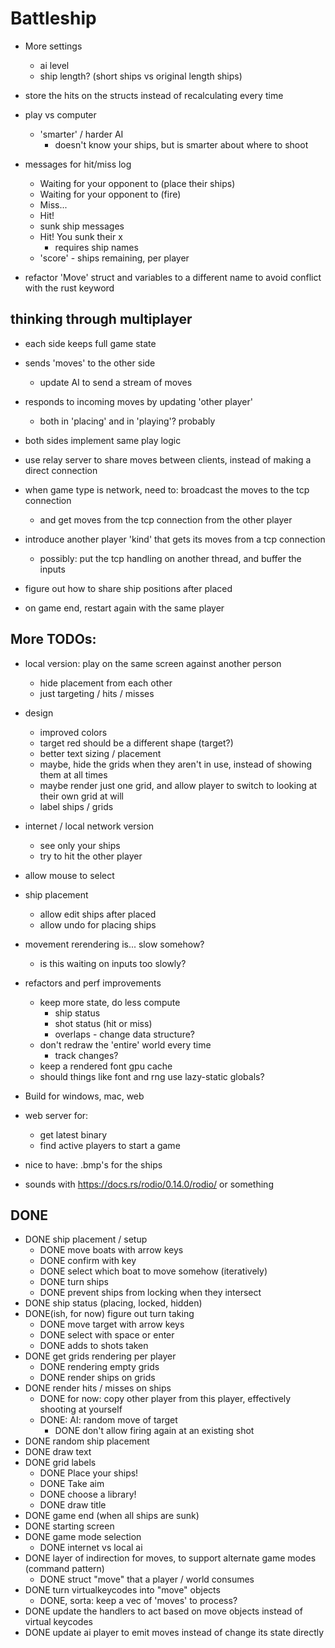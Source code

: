 # Battleship

- More settings
    - ai level
    - ship length? (short ships vs original length ships)
- store the hits on the structs instead of recalculating every time
- play vs computer
  - 'smarter' / harder AI
      - doesn't know your ships, but is smarter about where to shoot
- messages for hit/miss log
  - Waiting for your opponent to (place their ships)
  - Waiting for your opponent to (fire)
  - Miss...
  - Hit!
  - sunk ship messages
  - Hit! You sunk their x
    - requires ship names
  - 'score' - ships remaining, per player

- refactor 'Move' struct and variables to a different name to avoid
    conflict with the rust keyword

## thinking through multiplayer

- each side keeps full game state
- sends 'moves' to the other side
    - update AI to send a stream of moves
- responds to incoming moves by updating 'other player'
  - both in 'placing' and in 'playing'? probably
- both sides implement same play logic

- use relay server to share moves between clients, instead of making a direct
    connection
- when game type is network, need to: broadcast the moves to the tcp connection
  - and get moves from the tcp connection from the other player

- introduce another player 'kind' that gets its moves from a tcp connection
    - possibly: put the tcp handling on another thread, and buffer the inputs
- figure out how to share ship positions after placed
- on game end, restart again with the same player

## More TODOs:

- local version: play on the same screen against another person
  - hide placement from each other
  - just targeting / hits / misses
- design
  - improved colors
  - target red should be a different shape (target?)
  - better text sizing / placement
  - maybe, hide the grids when they aren't in use, instead of showing them at
      all times
  - maybe render just one grid, and allow player to switch to looking at their
      own grid at will
  - label ships / grids
- internet / local network version
    - see only your ships
    - try to hit the other player
- allow mouse to select
- ship placement
  - allow edit ships after placed
  - allow undo for placing ships
- movement rerendering is... slow somehow?
    - is this waiting on inputs too slowly?
- refactors and perf improvements
    - keep more state, do less compute
      - ship status
      - shot status (hit or miss)
      - overlaps - change data structure?
    - don't redraw the 'entire' world every time
        - track changes?
    - keep a rendered font gpu cache
  - should things like font and rng use lazy-static globals?

- Build for windows, mac, web
- web server for:
  - get latest binary
  - find active players to start a game
- nice to have: .bmp's for the ships
- sounds with https://docs.rs/rodio/0.14.0/rodio/ or something

## DONE

- DONE ship placement / setup
  - DONE move boats with arrow keys
  - DONE confirm with key
  - DONE select which boat to move somehow (iteratively)
  - DONE turn ships
  - DONE prevent ships from locking when they intersect
- DONE ship status (placing, locked, hidden)
- DONE(ish, for now) figure out turn taking
    - DONE move target with arrow keys
    - DONE select with space or enter
    - DONE adds to shots taken
- DONE get grids rendering per player
    - DONE rendering empty grids
    - DONE render ships on grids
- DONE render hits / misses on ships
    - DONE for now: copy other player from this player, effectively shooting at yourself
    - DONE: AI: random move of target
        - DONE don't allow firing again at an existing shot
- DONE random ship placement
- DONE draw text
- DONE grid labels
    - DONE Place your ships!
    - DONE Take aim
    - DONE choose a library!
    - DONE draw title
- DONE game end (when all ships are sunk)
- DONE starting screen
- DONE game mode selection
    - DONE internet vs local ai
- DONE layer of indirection for moves, to support alternate game modes (command pattern)
    - DONE struct "move" that a player / world consumes
- DONE turn virtualkeycodes into "move" objects
    - DONE, sorta: keep a vec of 'moves' to process?
- DONE update the handlers to act based on move objects instead of virtual
    keycodes
- DONE update ai player to emit moves instead of change its state directly
